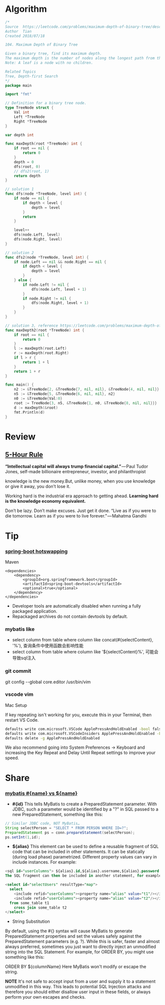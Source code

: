 # Algorithm

```Go
/*
Source  https://leetcode.com/problems/maximum-depth-of-binary-tree/description/
Author  Tian
Created 2018/07/18

104. Maximum Depth of Binary Tree

Given a binary tree, find its maximum depth.
The maximum depth is the number of nodes along the longest path from the root node down to the farthest leaf node.
Note: A leaf is a node with no children.

Related Topics 
Tree, Depth-first Search
*/
package main

import "fmt"

// Definition for a binary tree node.
type TreeNode struct {
    Val int
    Left *TreeNode
    Right *TreeNode
}

var depth int

func maxDepth(root *TreeNode) int {
	if root == nil {
		return 0
	}
	depth = 0
	dfs(root, 0)
	// dfs2(root, 1)
	return depth
}

// solution 1
func dfs(node *TreeNode, level int) {
	if node == nil {
		if depth < level {
			depth = level
		}
		return
	}

	level++
	dfs(node.Left, level)
	dfs(node.Right, level)
}

// solution 2
func dfs2(node *TreeNode, level int) {
	if node.Left == nil && node.Right == nil {
		if depth < level {
			depth = level
		}
	} else {
		if node.Left != nil {
			dfs(node.Left, level + 1)
		}
		if node.Right != nil {
			dfs(node.Right, level + 1)
		}
	}
}

// solution 3, reference https://leetcode.com/problems/maximum-depth-of-binary-tree/discuss/34216/Simple-solution-using-Java
func maxDepth2(root *TreeNode) int {
	if root == nil {
		return 0
	}
    l := maxDepth(root.Left)
    r := maxDepth(root.Right)
    if l > r {
        return 1 + l
    }
    return 1 + r
}

func main() {
	n2 := &TreeNode{2, &TreeNode{7, nil, nil}, &TreeNode{4, nil, nil}}
	n5 := &TreeNode{5, &TreeNode{6, nil, nil}, n2}
	n0 := &TreeNode{Val:0}
	root := TreeNode{3, n5, &TreeNode{1, n0, &TreeNode{8, nil, nil}}}
	d := maxDepth(&root)
	fmt.Println(d)
}
```

# Review

## [5-Hour Rule](https://medium.com/the-mission/the-5-hour-rule-if-youre-not-spending-5-hours-per-week-learning-you-re-being-irresponsible-791c3f18f5e6?from=message&isappinstalled=0)

**“Intellectual capital will always trump financial capital.”** — Paul Tudor Jones, self-made billionaire entrepreneur, investor, and philanthropist

knowledge is the new money.But, unlike money, when you use knowledge or give it away, you don’t lose it. 

Working hard is the industrial era approach to getting ahead. **Learning hard is the knowledge economy equivalent.**

Don’t be lazy. Don’t make excuses. Just get it done.
“Live as if you were to die tomorrow. Learn as if you were to live forever.” — Mahatma Gandhi

# Tip

### [spring-boot hotswapping](https://docs.spring.io/spring-boot/docs/current/reference/html/howto-hotswapping.html)

Maven
```
<dependencies>
	<dependency>
		<groupId>org.springframework.boot</groupId>
		<artifactId>spring-boot-devtools</artifactId>
		<optional>true</optional>
	</dependency>
</dependencies>
```

* Developer tools are automatically disabled when running a fully packaged application.
* Repackaged archives do not contain devtools by default.


### mybatis like
* select column from table where column like concat(#{selectContent}, '%'), 查询条件中使用函数会影响性能
* select column from table where column like '${selectContent}%', 可能会导致sql注入

### git commit

git config --global core.editor /usr/bin/vim

### vscode vim

Mac Setup

If key repeating isn't working for you, execute this in your Terminal, then restart VS Code.

```cmd
defaults write com.microsoft.VSCode ApplePressAndHoldEnabled -bool false         # For VS Code
defaults write com.microsoft.VSCodeInsiders ApplePressAndHoldEnabled -bool false # For VS Code Insider
defaults delete -g ApplePressAndHoldEnabled                                      # If necessary, reset global default
```

We also recommend going into System Preferences -> Keyboard and increasing the Key Repeat and Delay Until Repeat settings to improve your speed.


# Share

### [mybatis #{name} vs ${name}](http://www.mybatis.org/mybatis-3/sqlmap-xml.html#select)

* **#{id}**
This tells MyBatis to create a PreparedStatement parameter. With JDBC, such a parameter would be identified by a "?" in SQL passed to a new PreparedStatement, something like this:

```java
// Similar JDBC code, NOT MyBatis…
String selectPerson = "SELECT * FROM PERSON WHERE ID=?";
PreparedStatement ps = conn.prepareStatement(selectPerson);
ps.setInt(1,id);
```

* **${alias}**
This element can be used to define a reusable fragment of SQL code that can be included in other statements. It can be statically (during load phase) parametrized. Different property values can vary in include instances. For example:

```sql
<sql id="userColumns"> ${alias}.id,${alias}.username,${alias}.password </sql>
The SQL fragment can then be included in another statement, for example:

<select id="selectUsers" resultType="map">
  select
    <include refid="userColumns"><property name="alias" value="t1"/></include>,
    <include refid="userColumns"><property name="alias" value="t2"/></include>
  from some_table t1
    cross join some_table t2
</select>
```

* String Substitution

By default, using the #{} syntax will cause MyBatis to generate PreparedStatement properties and set the values safely against the PreparedStatement parameters (e.g. ?). While this is safer, faster and almost always preferred, sometimes you just want to directly inject an unmodified string into the SQL Statement. For example, for ORDER BY, you might use something like this:

ORDER BY ${columnName}
Here MyBatis won't modify or escape the string.

**NOTE** It's not safe to accept input from a user and supply it to a statement unmodified in this way. This leads to potential SQL Injection attacks and therefore you should either disallow user input in these fields, or always perform your own escapes and checks.

